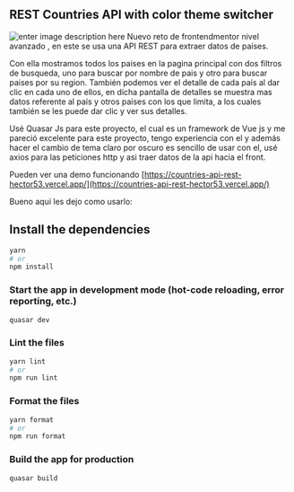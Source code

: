 ## REST Countries API with color theme switcher
![enter image description here](https://i.postimg.cc/CMXkhb4z/countries-Capture.jpg)
Nuevo reto de frontendmentor nivel avanzado , en este se usa una API REST para extraer datos de países. 

Con ella mostramos todos los paises en la pagina principal con dos filtros de busqueda, uno para buscar por nombre de pais y otro para buscar paises por su region. 
También podemos ver el detalle de cada país al dar clic en cada uno de ellos, en dicha pantalla de detalles se muestra mas datos referente al país y otros países con los que limita, a los cuales también se les puede dar clic y ver sus detalles. 

Usé Quasar Js para este proyecto, el cual es un framework de Vue js y me pareció excelente para este proyecto, tengo experiencia con el y además hacer el cambio de tema claro por oscuro es sencillo de usar con el, usé axios para las peticiones http y asi traer datos de la api hacia el front.

Pueden ver una demo funcionando [https://countries-api-rest-hector53.vercel.app/](https://countries-api-rest-hector53.vercel.app/)

Bueno aqui les dejo como usarlo:

## Install the dependencies
```bash
yarn
# or
npm install
```

### Start the app in development mode (hot-code reloading, error reporting, etc.)
```bash
quasar dev
```


### Lint the files
```bash
yarn lint
# or
npm run lint
```


### Format the files
```bash
yarn format
# or
npm run format
```



### Build the app for production
```bash
quasar build
```
